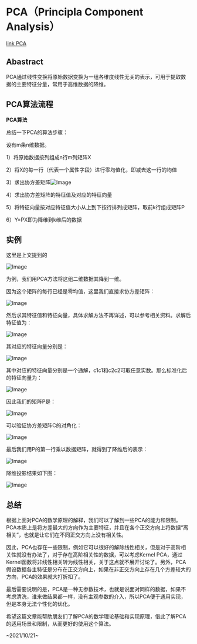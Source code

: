 # PCA（Principla Component Analysis）

[link PCA](https://mp.weixin.qq.com/s/1KT-RQ1LR6dvYtFIvuNgdg)

## Abastract

PCA通过线性变换将原始数据变换为一组各维度线性无关的表示，可用于提取数据的主要特征分量，常用于高维数据的降维。





##  PCA算法流程

**PCA算法**

总结一下PCA的算法步骤：

设有m条n维数据。

1）将原始数据按列组成n行m列矩阵X

2）将X的每一行（代表一个属性字段）进行零均值化，即减去这一行的均值

3）求出协方差矩阵![Image](https://mmbiz.qpic.cn/mmbiz_png/951TjTgiabky2jXhnzqYC7JdLQBWPVKFGoe8LAUg4T7G4wTwkFz5emCfhKSc1QHlLRtEYKKEsEB8G7jsRGTBViag/640?wx_fmt=png&tp=webp&wxfrom=5&wx_lazy=1&wx_co=1)

4）求出协方差矩阵的特征值及对应的特征向量

5）将特征向量按对应特征值大小从上到下按行排列成矩阵，取前k行组成矩阵P

6）Y=PX即为降维到k维后的数据

## 实例

这里是上文提到的

![Image](https://mmbiz.qpic.cn/mmbiz_png/951TjTgiabky2jXhnzqYC7JdLQBWPVKFGxicSfy3meoy0b3y7uJXL2IGwHzf933uFGzL8krCxnNsnRUqsmfQVAibA/640?wx_fmt=png&tp=webp&wxfrom=5&wx_lazy=1&wx_co=1)

为例，我们用PCA方法将这组二维数据其降到一维。

因为这个矩阵的每行已经是零均值，这里我们直接求协方差矩阵：

![Image](https://mmbiz.qpic.cn/mmbiz_png/951TjTgiabky2jXhnzqYC7JdLQBWPVKFGBEkIvu0R49CX4rQpm71t9TZmtrFdPdibjufEFol11ZyDn3iclC32zMCw/640?wx_fmt=png&tp=webp&wxfrom=5&wx_lazy=1&wx_co=1)

然后求其特征值和特征向量，具体求解方法不再详述，可以参考相关资料。求解后特征值为：

![Image](https://mmbiz.qpic.cn/mmbiz_png/951TjTgiabky2jXhnzqYC7JdLQBWPVKFGmzLH79UAYffqxj7P5YD8917e8RXmiaoz1sS36qQjSAlY0cgY7DswUpw/640?wx_fmt=png&tp=webp&wxfrom=5&wx_lazy=1&wx_co=1)

其对应的特征向量分别是：

![Image](https://mmbiz.qpic.cn/mmbiz_png/951TjTgiabky2jXhnzqYC7JdLQBWPVKFG9ibGJXr0q7Kad8dp2Q7u70nV1Zh6ux0Lax2MMG4WEgQStF39RUxJ6oA/640?wx_fmt=png&tp=webp&wxfrom=5&wx_lazy=1&wx_co=1)

其中对应的特征向量分别是一个通解，c1c1和c2c2可取任意实数。那么标准化后的特征向量为：

![Image](https://mmbiz.qpic.cn/mmbiz_png/951TjTgiabky2jXhnzqYC7JdLQBWPVKFG27otyjAV4p51XV9EztV3ibwzvkJkXZ2nNyWicoFzmvIP8pPxYhmDcmww/640?wx_fmt=png&tp=webp&wxfrom=5&wx_lazy=1&wx_co=1)

因此我们的矩阵P是：

![Image](https://mmbiz.qpic.cn/mmbiz_png/951TjTgiabky2jXhnzqYC7JdLQBWPVKFG4n5iby9zu5ibf3Ks6iciciaSZoQVwHY8LsDIwkcPOcPI98duBwyibqqTL9Jw/640?wx_fmt=png&tp=webp&wxfrom=5&wx_lazy=1&wx_co=1)

可以验证协方差矩阵C的对角化：

![Image](https://mmbiz.qpic.cn/mmbiz_png/951TjTgiabky2jXhnzqYC7JdLQBWPVKFGFt82TMu0rpNfk0kFAfxGhxrc5Eu4Dugib9DLaTgJOB6T09q8LJyVWWQ/640?wx_fmt=png&tp=webp&wxfrom=5&wx_lazy=1&wx_co=1)

最后我们用P的第一行乘以数据矩阵，就得到了降维后的表示：

![Image](https://mmbiz.qpic.cn/mmbiz_png/951TjTgiabky2jXhnzqYC7JdLQBWPVKFGJstBDTdBf2eic4x3bGPyWxHKXYS0W4VvLRc6dflbPVJYsGLMDajWW7A/640?wx_fmt=png&tp=webp&wxfrom=5&wx_lazy=1&wx_co=1)

降维投影结果如下图：

![Image](https://mmbiz.qpic.cn/mmbiz_png/951TjTgiabkyQPnnP8sxicPCfWP6sZKy4VRoEEMhP4kSiawkYxNicy6iaLBXt3j3OqxENjRbasqJDibXdV4In2zwcwLw/640?wx_fmt=png&tp=webp&wxfrom=5&wx_lazy=1&wx_co=1)



## 总结

根据上面对PCA的数学原理的解释，我们可以了解到一些PCA的能力和限制。PCA本质上是将方差最大的方向作为主要特征，并且在各个正交方向上将数据“离相关”，也就是让它们在不同正交方向上没有相关性。

因此，PCA也存在一些限制，例如它可以很好的解除线性相关，但是对于高阶相关性就没有办法了，对于存在高阶相关性的数据，可以考虑Kernel PCA，通过Kernel函数将非线性相关转为线性相关，关于这点就不展开讨论了。另外，PCA假设数据各主特征是分布在正交方向上，如果在非正交方向上存在几个方差较大的方向，PCA的效果就大打折扣了。

最后需要说明的是，PCA是一种无参数技术，也就是说面对同样的数据，如果不考虑清洗，谁来做结果都一样，没有主观参数的介入，所以PCA便于通用实现，但是本身无法个性化的优化。

希望这篇文章能帮助朋友们了解PCA的数学理论基础和实现原理，借此了解PCA的适用场景和限制，从而更好的使用这个算法。 



~2021/10/21~

